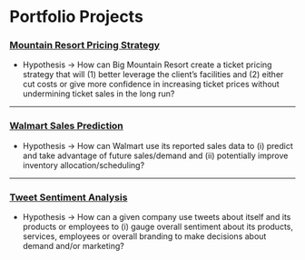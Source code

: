 # Portfolio Projects

### [Mountain Resort Pricing Strategy](https://github.com/Daolaiya/mountain-resort-pricing-strategy)
- Hypothesis → How can Big Mountain Resort create a ticket pricing strategy that will (1) better leverage the client’s facilities
and (2) either cut costs or give more confidence in increasing ticket prices without undermining ticket sales in the long run?

<hr>

### [Walmart Sales Prediction](https://github.com/Daolaiya/walmart-sales-prediction)
- Hypothesis → How can Walmart use its reported sales data to (i) predict and take advantage of future
sales/demand and (ii) potentially improve inventory allocation/scheduling?

<hr>

### [Tweet Sentiment Analysis](https://github.com/Daolaiya/tweet-sentiment-analysis)
- Hypothesis → How can a given company use tweets about itself and its products or employees to (i) gauge
overall sentiment about its products, services, employees or overall branding to make decisions about demand
and/or marketing?

